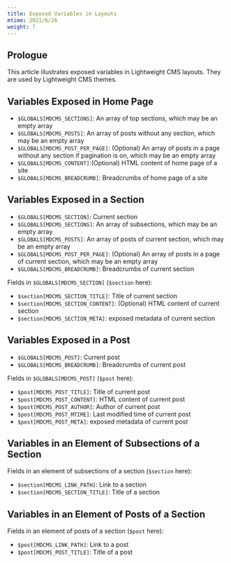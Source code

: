 ```yaml
---
title: Exposed Variables in Layouts
mtime: 2021/6/26
weight: 7
---
```


## Prologue

This article illustrates exposed variables in Lightweight CMS layouts. They are used by Lightweight CMS themes.

## Variables Exposed in Home Page

* `$GLOBALS[MDCMS_SECTIONS]`: An array of top sections, which may be an empty array
* `$GLOBALS[MDCMS_POSTS]`: An array of posts without any section, which may be an empty array
* `$GLOBALS[MDCMS_POST_PER_PAGE]`: (Optional) An array of posts in a page without any section if pagination is on, which may be an empty array
* `$GLOBALS[MDCMS_CONTENT]`:(Optional) HTML content of home page of a site
* `$GLOBALS[MDCMS_BREADCRUMB]`: Breadcrumbs of home page of a site

## Variables Exposed in a Section

* `$GLOBALS[MDCMS_SECTION]`: Current section
* `$GLOBALS[MDCMS_SECTIONS]`: An array of subsections, which may be an empty array
* `$GLOBALS[MDCMS_POSTS]`: An array of posts of current section, which may be an empty array
* `$GLOBALS[MDCMS_POST_PER_PAGE]`: (Optional) An array of posts in a page of current section, which may be an empty array
* `$GLOBALS[MDCMS_BREADCRUMB]`: Breadcrumbs of current section

Fields in `$GLOBALS[MDCMS_SECTION]` (`$section` here):

* `$section[MDCMS_SECTION_TITLE]`: Title of current section
* `$section[MDCMS_SECTION_CONTENT]`: (Optional) HTML content of current section
* `$section[MDCMS_SECTION_META]`: exposed metadata of current section

## Variables Exposed in a Post

* `$GLOBALS[MDCMS_POST]`: Current post
* `$GLOBALS[MDCMS_BREADCRUMB]`: Breadcrumbs of current post

Fields in `$GLOBALS[MDCMS_POST]` (`$post` here):

* `$post[MDCMS_POST_TITLE]`: Title of current post
* `$post[MDCMS_POST_CONTENT]`: HTML content of current post
* `$post[MDCMS_POST_AUTHOR]`: Author of current post
* `$post[MDCMS_POST_MTIME]`: Last modified time of current post
* `$post[MDCMS_POST_META]`: exposed metadata of current post

## Variables in an Element of Subsections of a Section

Fields in an element of subsections of a section (`$section` here):

* `$section[MDCMS_LINK_PATH]`: Link to a section
* `$section[MDCMS_SECTION_TITLE]`: Title of a section

## Variables in an Element of Posts of a Section

Fields in an element of posts of a section (`$post` here):

* `$post[MDCMS_LINK_PATH]`: Link to a post
* `$post[MDCMS_POST_TITLE]`: Title of a post
